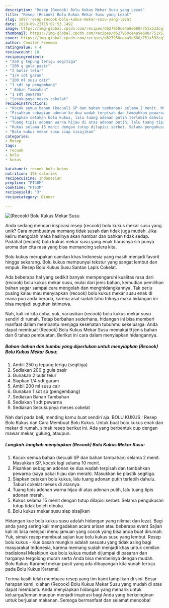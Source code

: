 ```yaml
---
description: "Resep (Recook) Bolu Kukus Mekar Susu yang Lezat"
title: "Resep (Recook) Bolu Kukus Mekar Susu yang Lezat"
slug: 1097-resep-recook-bolu-kukus-mekar-susu-yang-lezat
date: 2020-09-22T15:07:53.149Z
image: https://img-global.cpcdn.com/recipes/d627950ce4a9e680/751x532cq70/recook-bolu-kukus-mekar-susu-foto-resep-utama.jpg
thumbnail: https://img-global.cpcdn.com/recipes/d627950ce4a9e680/751x532cq70/recook-bolu-kukus-mekar-susu-foto-resep-utama.jpg
cover: https://img-global.cpcdn.com/recipes/d627950ce4a9e680/751x532cq70/recook-bolu-kukus-mekar-susu-foto-resep-utama.jpg
author: Chester Freeman
ratingvalue: 4.4
reviewcount: 10
recipeingredient:
- "250 g tepung terigu segitiga"
- "200 g gula pasir"
- "2 butir telur"
- "1/4 sdt garam"
- "200 ml susu cair"
- "1 sdt sp pengembang"
- " Bahan Tambahan"
- "1 sdt pewarna"
- "Secukupnya meses cokelat"
recipeinstructions:
- "Kocok semua bahan (kecuali SP dan bahan tambahan) selama 2 menit. Masukkan SP, kocok lagi selama 10 menit."
- "Pisahkan sebagian adonan ke dua wadah terpisah dan tambahkan pewarna (saya pakai hijau dan merah). Masukkan ke plastik segitiga."
- "Siapkan cetakan bolu kukus, lalu tuang adonan putih terlebih dahulu. Taburi cokelat meses di atasnya."
- "Tuang tipis adonan warna hijau di atas adonan putih, lalu tuang tipis adonan merah."
- "Kukus selama 15 menit dengan tutup dilapisi serbet. Selama pengukusan tutup tidak boleh dibuka."
- "Bolu kukus mekar susu siap sisajikan"
categories:
- Resep
tags:
- recook
- bolu
- kukus

katakunci: recook bolu kukus 
nutrition: 195 calories
recipecuisine: Indonesian
preptime: "PT40M"
cooktime: "PT53M"
recipeyield: "3"
recipecategory: Dinner

---
```



![(Recook) Bolu Kukus Mekar Susu](https://img-global.cpcdn.com/recipes/d627950ce4a9e680/751x532cq70/recook-bolu-kukus-mekar-susu-foto-resep-utama.jpg)

Anda sedang mencari inspirasi resep (recook) bolu kukus mekar susu yang unik? Cara membuatnya memang tidak susah dan tidak juga mudah. Jika keliru mengolah maka hasilnya akan hambar dan bahkan tidak sedap. Padahal (recook) bolu kukus mekar susu yang enak harusnya sih punya aroma dan cita rasa yang bisa memancing selera kita.

Bolu kukus merupakan camilan khas Indonesia yang masih menjadi favorit hingga sekarang. Bolu kukus mempunyai tekstur yang sangat lembut dan empuk. Resep Bolu Kukus Susu Santan Lapis Cokelat.

Ada beberapa hal yang sedikit banyak mempengaruhi kualitas rasa dari (recook) bolu kukus mekar susu, mulai dari jenis bahan, kemudian pemilihan bahan segar sampai cara mengolah dan menghidangkannya. Tak perlu pusing kalau mau menyiapkan (recook) bolu kukus mekar susu enak di mana pun anda berada, karena asal sudah tahu triknya maka hidangan ini bisa menjadi suguhan istimewa.


Nah, kali ini kita coba, yuk, variasikan (recook) bolu kukus mekar susu sendiri di rumah. Tetap berbahan sederhana, hidangan ini bisa memberi manfaat dalam membantu menjaga kesehatan tubuhmu sekeluarga. Anda dapat membuat (Recook) Bolu Kukus Mekar Susu memakai 9 jenis bahan dan 6 tahap pembuatan. Berikut ini cara dalam menyiapkan hidangannya.

<!--inarticleads1-->

##### Bahan-bahan dan bumbu yang diperlukan untuk menyiapkan (Recook) Bolu Kukus Mekar Susu:

1. Ambil 250 g tepung terigu (segitiga)
1. Sediakan 200 g gula pasir
1. Gunakan 2 butir telur
1. Siapkan 1/4 sdt garam
1. Ambil 200 ml susu cair
1. Gunakan 1 sdt sp (pengembang)
1. Sediakan  Bahan Tambahan
1. Sediakan 1 sdt pewarna
1. Sediakan Secukupnya meses cokelat


Nah dari pada beli, mending kamu buat sendiri aja. BOLU KUKUS : Resep Bolu Kukus dan Cara Membuat Bolu Kukus. Untuk buat bolu kukus enak dan mekar di rumah, simak resep berikut ini. Ada yang berbentuk cup dengan mawar mekar, gulung, ataupun. 

<!--inarticleads2-->

##### Langkah-langkah menyiapkan (Recook) Bolu Kukus Mekar Susu:

1. Kocok semua bahan (kecuali SP dan bahan tambahan) selama 2 menit. Masukkan SP, kocok lagi selama 10 menit.
1. Pisahkan sebagian adonan ke dua wadah terpisah dan tambahkan pewarna (saya pakai hijau dan merah). Masukkan ke plastik segitiga.
1. Siapkan cetakan bolu kukus, lalu tuang adonan putih terlebih dahulu. Taburi cokelat meses di atasnya.
1. Tuang tipis adonan warna hijau di atas adonan putih, lalu tuang tipis adonan merah.
1. Kukus selama 15 menit dengan tutup dilapisi serbet. Selama pengukusan tutup tidak boleh dibuka.
1. Bolu kukus mekar susu siap sisajikan


Hidangan kue bolu kukus susu adalah hidangan yang nikmat dan lezat. Bagi anda yang sering kali mengadakan acara arisan atau beberapa event Sajian kali ini bisa menjadi menu jamuan yang cocok yang bisa anda buat dirumah. Yuk, simak resep membuat sajian kue bolu kukus susu yang lembut. Resep bolu kukus - Kue basah mungkin adalah sesuatu yang tidak asing bagi masyarakat Indonesia, karena memang sudah menjadi khas untuk cemilan tradisional Meskipun kue bolu kukus mudah dijumpai di pasaran dan harganya tergolong murah serta Anda bisa membelinya dengan mudah. Bolu Kukus Karamel mekar pasti yang ada dibayangan kita sudah tertuju pada Bolu Kukus Karamel. 

Terima kasih telah membaca resep yang tim kami tampilkan di sini. Besar harapan kami, olahan (Recook) Bolu Kukus Mekar Susu yang mudah di atas dapat membantu Anda menyiapkan hidangan yang menarik untuk keluarga/teman maupun menjadi inspirasi bagi Anda yang berkeinginan untuk berjualan makanan. Semoga bermanfaat dan selamat mencoba!
